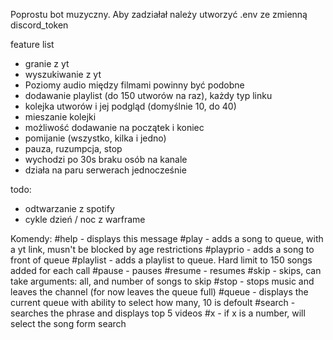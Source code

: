 Poprostu bot muzyczny.
Aby zadziałał należy utworzyć .env ze zmienną discord_token

feature list
- granie z yt
- wyszukiwanie z yt
- Poziomy audio między filmami powinny być podobne
- dodawanie playlist (do 150 utworów na raz), każdy typ linku
- kolejka utworów i jej podgląd (domyślnie 10, do 40)
- mieszanie kolejki
- możliwość dodawanie na początek i koniec
- pomijanie (wszystko, kilka i jedno)
- pauza, ruzumpcja, stop
- wychodzi po 30s braku osób na kanale
- działa na paru serwerach jednocześnie

todo:
- odtwarzanie z spotify
- cykle dzień / noc z warframe

Komendy:
#help -     displays this message
#play -     adds a song to queue, with a yt link, musn't be blocked by age restrictions
#playprio - adds a song to front of queue
#playlist - adds a playlist to queue. Hard limit to 150 songs added for each call
#pause -    pauses
#resume -   resumes
#skip -     skips, can take arguments: all, and number of songs to skip
#stop -     stops music and leaves the channel (for now leaves the queue full)
#queue -    displays the current queue with ability to select how many, 10 is defoult
#search -   searches the phrase and displays top 5 videos
#x -        if x is a number, will select the song form search
